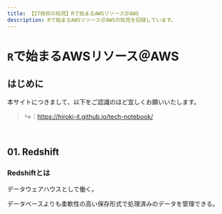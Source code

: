 ```yaml
---
title: 【IT技術の知見】Rで始まるAWSリソース＠AWS
description: Rで始まるAWSリソース＠AWSの知見を記録しています。
---
```


# `R`で始まるAWSリソース＠AWS

## はじめに

本サイトにつきまして、以下をご認識のほど宜しくお願いいたします。

> ↪️：https://hiroki-it.github.io/tech-notebook/

<br>

## 01. Redshift

### Redshiftとは

データウェアハウスとして働く。

データベースよりも柔軟性の高い保存形式で処理済みのデータを管理できる。

<br>
